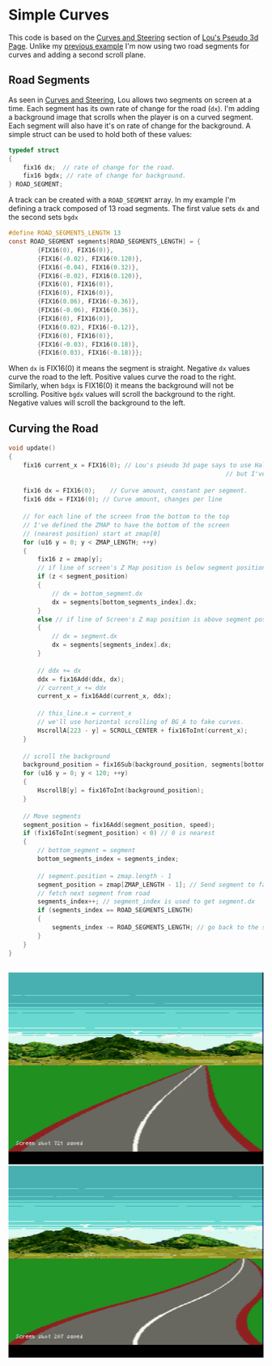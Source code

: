 # Simple Curves
This code is based on the [Curves and Steering](http://www.extentofthejam.com/pseudo/#curves) section of [Lou's Pseudo 3d Page](http://www.extentofthejam.com/pseudo).  Unlike my [previous example](https://github.com/radioation/MegaDriving/tree/main/00_turns) I'm now using two road segments for curves and adding a second scroll plane.


## Road Segments
As seen in [Curves and Steering](http://www.extentofthejam.com/pseudo/#curves), Lou allows two segments on screen at a time.  Each segment has its own rate of change for the road (`dx`).   I'm adding a background image that scrolls when the player is on a curved segment.  Each segment will also have it's on rate of change for the background.  A simple struct can be used to hold both of these values:

~~~c
typedef struct
{
	fix16 dx;  // rate of change for the road.
	fix16 bgdx; // rate of change for background.
} ROAD_SEGMENT;
~~~

A track can be created with a `ROAD_SEGMENT` array.  In my example I'm defining a track composed of 13 road segments.   The first value sets `dx` and the second sets `bgdx`
~~~c
#define ROAD_SEGMENTS_LENGTH 13
const ROAD_SEGMENT segments[ROAD_SEGMENTS_LENGTH] = {
		{FIX16(0), FIX16(0)},
		{FIX16(-0.02), FIX16(0.120)},
		{FIX16(-0.04), FIX16(0.32)},
		{FIX16(-0.02), FIX16(0.120)},
		{FIX16(0), FIX16(0)},
		{FIX16(0), FIX16(0)},
		{FIX16(0.06), FIX16(-0.36)},
		{FIX16(-0.06), FIX16(0.36)},
		{FIX16(0), FIX16(0)},
		{FIX16(0.02), FIX16(-0.12)},
		{FIX16(0), FIX16(0)},
		{FIX16(-0.03), FIX16(0.18)},
		{FIX16(0.03), FIX16(-0.18)}};
~~~
When `dx` is FIX16(0) it means the segment is straight. Negative `dx` values curve the road to the left.  Positive values curve the road to the right.  Similarly, when `bdgx` is FIX16(0) it means the background will not be scrolling.    Positive `bgdx` values will scroll the background to the right.  Negative values will scroll the background to the left. 


## Curving the Road



~~~c
void update()
{
	fix16 current_x = FIX16(0); // Lou's pseudo 3d page says to use Half of the screen width,
															// but I've defined SCROLL_CENTER to handle this

	fix16 dx = FIX16(0);	// Curve amount, constant per segment.
	fix16 ddx = FIX16(0); // Curve amount, changes per line

	// for each line of the screen from the bottom to the top
	// I've defined the ZMAP to have the bottom of the screen
	// (nearest position) start at zmap[0]
	for (u16 y = 0; y < ZMAP_LENGTH; ++y)
	{
		fix16 z = zmap[y];
		// if line of screen's Z Map position is below segment position
		if (z < segment_position)
		{
			// dx = bottom_segment.dx
			dx = segments[bottom_segments_index].dx;
		}
		else // if line of Screen's Z map position is above segment position.
		{
			// dx = segment.dx
			dx = segments[segments_index].dx;
		}

		// ddx += dx
		ddx = fix16Add(ddx, dx);
		// current_x += ddx
		current_x = fix16Add(current_x, ddx);

		// this_line.x = current_x
		// we'll use horizontal scrolling of BG_A to fake curves.
		HscrollA[223 - y] = SCROLL_CENTER + fix16ToInt(current_x);
	}

	// scroll the background
	background_position = fix16Sub(background_position, segments[bottom_segments_index].bgdx);
	for (u16 y = 0; y < 120; ++y)
	{
		HscrollB[y] = fix16ToInt(background_position);
	}

	// Move segments
	segment_position = fix16Add(segment_position, speed);
	if (fix16ToInt(segment_position) < 0) // 0 is nearest
	{
		// bottom_segment = segment
		bottom_segments_index = segments_index;

		// segment.position = zmap.length - 1
		segment_position = zmap[ZMAP_LENGTH - 1]; // Send segment to farthest visible distance
		// fetch next segment from road
		segments_index++; // segment_index is used to get segment.dx
		if (segments_index == ROAD_SEGMENTS_LENGTH)
		{
			segments_index -= ROAD_SEGMENTS_LENGTH; // go back to the start
		}
	}
}



~~~



![curved and straight segments](./img/rom_722.bmp)
![twocurved segments](./img/rom_208.bmp)

